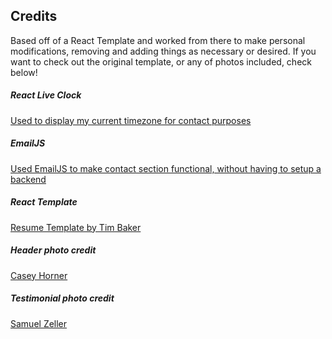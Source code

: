 ## Credits
Based off of a React Template and worked from there to make personal modifications, removing and adding things as necessary or desired.
If you want to check out the original template, or any of photos included, check below!

##### React Live Clock
<a href="https://www.npmjs.com/package/react-live-clock">Used to display my current timezone for contact purposes</a>

##### EmailJS
<a href="https://www.emailjs.com/">Used EmailJS to make contact section functional, without having to setup a backend</a>

##### React Template
<a href="https://github.com/tbakerx/react-resume-template">Resume Template by Tim Baker</a>

##### Header photo credit
<a href="https://unsplash.com/@mischievous_penguins?utm_medium=referral&amp;utm_campaign=photographer-credit&amp;utm_content=creditBadge">Casey Horner</a>

##### Testimonial photo credit
<a href="https://unsplash.com/@samuelzeller?utm_medium=referral&amp;utm_campaign=photographer-credit&amp;utm_content=creditBadge">Samuel Zeller</a>
